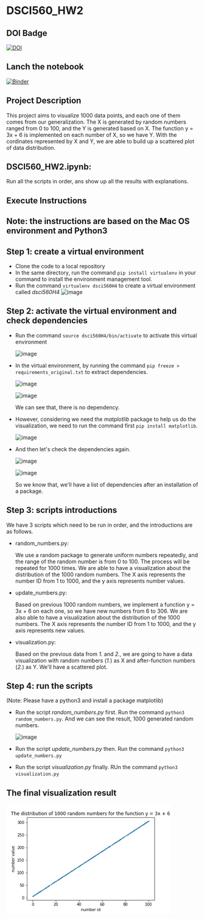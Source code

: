 # DSCI560_HW2


## DOI Badge
  [![DOI](https://zenodo.org/badge/296792612.svg)](https://zenodo.org/badge/latestdoi/296792612)

## Lanch the notebook
  [![Binder](https://mybinder.org/badge_logo.svg)](https://mybinder.org/v2/gh/Ueny/DSCI560_HW2.git/master?filepath=DSCI560_HW2.ipynb)
  
## Project Description
  This project aims to visualize 1000 data points, and each one of them comes from our generalization. The X is generated by random numbers ranged from 0 to 100,     and the Y is generated based on X. The function y = 3x + 6 is implemented on each number of X, so we have Y. With the cordinates represented by X and Y, we are     able to build up a scattered plot of data distribution.

## DSCI560_HW2.ipynb:
  Run all the scripts in order, ans show up all the results with explanations.
  
## Execute Instructions
## Note: the instructions are based on the Mac OS environment and Python3

## Step 1: create a virtual environment
  - Clone the code to a local repository
  - In the same directory, run the command `pip install virtualenv` in your command to install the environment management tool.
  - Run the command `virtualenv dsci560H4` to create a virtual environment called *dsci560H4*
    ![image](https://user-images.githubusercontent.com/54614822/97098068-1d446a00-1636-11eb-87f9-016e2a61003b.png)

## Step 2: activate the virtual environment and check dependencies
  - Run the command `source dsci560H4/bin/activate` to activate this virtual environment
  
    ![image](https://user-images.githubusercontent.com/54614822/97098217-909aab80-1637-11eb-8ec5-3dc03d27b2ea.png)
    
  - In the virtual environment, by running the command `pip freeze > requirements_original.txt` to extract dependencies.
  
    ![image](https://user-images.githubusercontent.com/54614822/97098395-9abda980-1639-11eb-8068-490622c9ea54.png)
    
    ![image](https://user-images.githubusercontent.com/54614822/97098440-30f1cf80-163a-11eb-8b9d-2f678d3b478d.png)  
    
    We can see that, there is no dependency.
    
  - However, considering we need the *matplotlib* package to help us do the visualization, we need to run the command first `pip install matplotlib`. 
  
    ![image](https://user-images.githubusercontent.com/54614822/97098471-9cd43800-163a-11eb-9cad-a4092063e8b3.png)
    
  - And then let's check the dependencies again.
  
    ![image](https://user-images.githubusercontent.com/54614822/97098493-b5445280-163a-11eb-8c8c-7d1dde748b4c.png)
    
    ![image](https://user-images.githubusercontent.com/54614822/97098497-c1301480-163a-11eb-91b7-c177d39e4f19.png)
    
    So we know that, we'll have a list of dependencies after an installation of a package.
  
## Step 3: scripts introductions
  We have 3 scripts which need to be run in order, and the introductions are as follows.
  
  - random_numbers.py:
   
    We use a random package to generate uniform numbers repeatedly, and the range of the random number is from 0 to 100. The process will be repeated for 1000 times. We are able to have a visualization about the distribution of the 1000 random numbers. The X axis represents the number ID from 1 to 1000, and the y axis represents number values.
    
  - update_numbers.py:
  
    Based on previous 1000 random numbers, we implement a function y = 3x + 6 on each one, so we have new numbers from 6 to 306. We are also able to have a visualization about the distribution of the 1000 numbers. The X axis represents the number ID from 1 to 1000, and the y axis represents new values.
    
  - visualization.py:
  
    Based on the previous data from *1.* and *2.*, we are going to have a data visualization with random numbers (*1.*) as X and after-function numbers (*2.*) as Y. We'll have a scattered plot.

## Step 4: run the scripts
   (Note: Please have a python3 and install a package matplotlib)
   - Run the script *random_numbers.py* first. Run the command `python3 random_numbers.py`. And we can see the result, 1000 generated random numbers.
   
     ![image](https://user-images.githubusercontent.com/54614822/97098716-972c2180-163d-11eb-83cd-4aabcf772336.png)
     
   - Run the script *update_numbers.py* then. Run the command `python3 update_numbers.py`
   
   - Run the script *visualization.py* finally. RUn the command `python3 visualization.py`
 
## The final visualization result
  ![image](https://github.com/Ueny/DSCI560_HW/blob/master/visualization.jpg)
